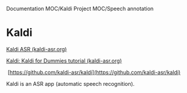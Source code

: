 Documentation MOC/Kaldi   Project MOC/Speech annotation

# Kaldi
[Kaldi ASR (kaldi-asr.org)](https://kaldi-asr.org/)

[Kaldi: Kaldi for Dummies tutorial (kaldi-asr.org)](https://kaldi-asr.org/doc/kaldi_for_dummies.html)

 [https://github.com/kaldi-asr/kaldi](https://github.com/kaldi-asr/kaldi)


Kaldi is an ASR app (automatic speech recognition). 